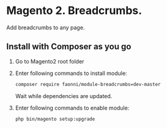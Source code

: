 # Magento 2. Breadcrumbs. 
Add breadcrumbs to any page.

## Install with Composer as you go

1. Go to Magento2 root folder

2. Enter following commands to install module:

    ```bash
    composer require faonni/module-breadcrumbs=dev-master
    ```
   Wait while dependencies are updated.

3. Enter following commands to enable module:

    ```bash
    php bin/magento setup:upgrade
    ```